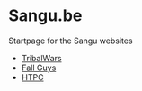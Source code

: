 Sangu.be
========

Startpage for the Sangu websites
- [TribalWars](https://github.com/SanguPackage)
- [Fall Guys](https://github.com/SanguPackage/fallguys)
- [HTPC](https://github.com/SanguPackage/htpc)
